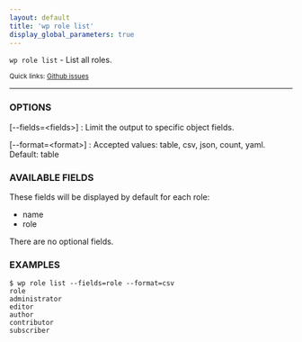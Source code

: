 ```yaml
---
layout: default
title: 'wp role list'
display_global_parameters: true
---
```


`wp role list` - List all roles.

<small>Quick links: <a href="https://github.com/wp-cli/wp-cli/issues?q=is%3Aopen+label%3Acommand%3Arole-list+sort%3Aupdated-desc">Github issues</a></small>

<hr />

### OPTIONS

[\--fields=&lt;fields&gt;]
: Limit the output to specific object fields.

[\--format=&lt;format&gt;]
: Accepted values: table, csv, json, count, yaml. Default: table

### AVAILABLE FIELDS

These fields will be displayed by default for each role:

* name
* role

There are no optional fields.

### EXAMPLES

    $ wp role list --fields=role --format=csv
    role
    administrator
    editor
    author
    contributor
    subscriber



